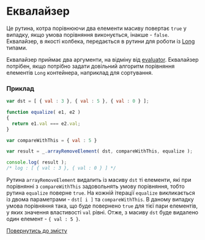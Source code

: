 # Еквалайзер

Це рутина, котра порівнюючи два елементи масиву повертає <code>true</code> у випадку, якщо умова порівняння виконується,
інакше - <code>false</code>. Еквалайзер, в якості колбека, передається в рутини для роботи із [Long](./Long.md) типами.

<!-- xxx : check consistancy -->

Еквалайзер приймає два аргументи, на відміну від [evaluator](./Evaluator.md#evaluator).
Еквалайзер потрібен, якщо потрібно задати довільний алгоритм порівняння елементів `Long` контейнера, наприклад для сортування.

### Приклад

```js
var dst = [ { val : 3 }, { val : 5 }, { val : 0 } ];

function equalize( e1, e2 )
{
  return e1.val === e2.val;
}

var compareWithThis = { val : 5 }

var result = _.arrayRemoveElement( dst, compareWithThis, equalize );

console.log( result );
/* log : [ { val : 3 }, { val : 0 } ] */
```
Рутина `arrayRemoveElement` видалить із масиву `dst` ті елементи, які при порівнянні з `compareWithThis` задовольнять
умову порівняння, тобто рутина `equalize` поверне <code>true</code>.
На кожній ітерації `equalize` викликається із двома параметрами - `dst[ i ]` та `compareWithThis`.
В даному випадку умова порівняння така, що буде повернено <code>true</code> для тієї пари елементів,
у яких значення властивості `val` рівні.
Отже, з масиву `dst` буде видалено один елемент - `{ val : 5 }`.

[Повернутись до змісту](../README.md#Концепції)
